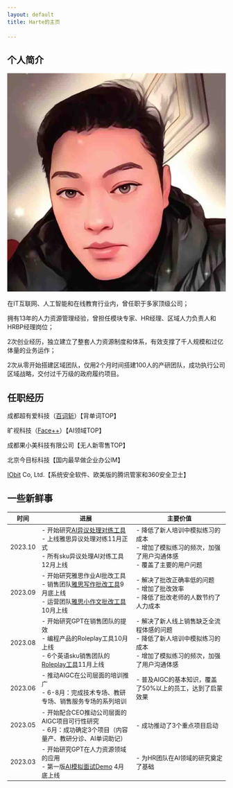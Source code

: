 ```yaml
---
layout: default
title: Harte的主页

---
```



## 个人简介

<img class="profile-picture" src="sherlock.jpeg">


在IT互联网、人工智能和在线教育行业内，曾任职于多家顶级公司；

拥有13年的人力资源管理经验，曾担任模块专家、HR经理、区域人力负责人和HRBP经理岗位；

2次创业经历，独立建立了整套人力资源制度和体系，有效支撑了千人规模和过亿体量的业务运作；

2次从零开始搭建区域团队，仅用2个月时间搭建100人的产研团队，成功执行公司区域战略，交付过千万级的政府履约项目。

## 任职经历
成都超有爱科技（[百词斩](https://www.baicizhan.com/)）【背单词TOP】

旷视科技（[Face++](https://www.megvii.com)）【AI领域TOP】

成都果小美科技有限公司【无人新零售TOP】

北京今目标科技【国内最早做企业办公IM】

[IObit](https://www.iobit.com) Co, Ltd.【系统安全软件、欧美版的腾讯管家和360安全卫士】

## 一些新鲜事

| 时间          | 进展                                                        | 主要价值    |
| ------------- | ------------------------------------------------------------ | -------- |
| 2023.10    | - 开始研究[AI异议处理对练工具](https://pan.baidu.com/s/1Q6I_CxaOHo1TFg1ykorvhA?pwd=1234)<br/>- 上线雅思异议处理对练11月正式<br/>- 所有sku异议处理AI对练工具12月上线 |- 降低了新人培训中模拟练习的成本<br/>- 增加了模拟练习的频次，加强了用户沟通体感<br/>-   覆盖了主要的用户问题    |
| 2023.09     | - 开始研究雅思作业AI批改工具<br/>- 销售团队[雅思写作批改工具](https://s11.ax1x.com/2024/01/02/piXzidK.png)9月底上线<br/>- 运营团队[雅思小作文批改工具](https://s11.ax1x.com/2024/01/02/piXz9qx.jpg)10月上线 |-  解决了批改正确率低的问题<br/>- 增加了批改效率<br/>- 降低了批改老师的人数节约了人力成本         |
| 2023.08    | - 开始研究GPT在销售团队的提效<br/>- 编程产品的Roleplay工具10月上线<br/>- 6个英语sku销售团队的[Roleplay工具]()11月上线 |- 解决了新人线上销售缺乏全流程体感的问题<br/>- 降低了新人培训中模拟练习的成本<br/>- 增加了模拟练习的频次，加强了用户沟通体感          |
| 2023.06     | - 推动AIGC在公司层面的培训推广<br/>- 6-8月：完成技术专场、教研专场、销售服务专场的系列培训 | - 普及AIGC的基本知识，覆盖了50%以上的员工，达到了启蒙效果          |
| 2023.05     | - 开始配合CEO推动公司层面的AIGC项目可行性研究<br/>- 6月：成功确定3个项目（内容量产、教研分诊、AI单词助记） |- 成功推动了3个重点项目启动          |
| 2023.03     | - 开始研究GPT在人力资源领域的应用<br/>- 第一版[AI模拟面试Demo](https://pan.baidu.com/s/1ZXIjVB8uAmumg8qZjIUI7g?pwd=1234) 4月底上线 |- 为HR团队在AI领域的研究奠定了基础          |




<!--
2023年10月，开始研究AI异议处理对练工具，11月正式上线雅思异议处理对练，12月上线所有sku异议处理AI对练工具；
2023年9月，开始研究雅思作业AI批改工具,9月底上线了销售团队雅思写作批改工具，10月上线了运营团队雅思小作文批改工具；
2023年8月，开始研究GPT在销售团队的提效，10月上线了编程产品的Roleplay工具，11月上线了6个英语sku销售团队的Roleplay工具；
2023年6月，推动AIGC在公司层面的培训推广，6-8月分别完成技术专场、教研专场、销售服务专场的系列培训；
2023年5月，开始配合CEO推动公司层面的AIGC项目可行性研究，6月成功确定3个项目（内容量产、教研分诊、AI助记忆）;
2023年3月，开始研究GPT在人力资源领域的应用，4月底完成第一版AI模拟面试Demo；

1. GPT的研究有了一些落地的AI应用：
    * 社群销售线上沟通Roleplay工具[【项目介绍】]()
    * 雅思作业批改的AI工具[【项目介绍】]()
    * 销售异议Roleplay工具[【项目介绍】]()
2. 借助GPT和claude完成了对青龙面板学习的闭环：
    * 完成了美团发券项目的产品化[【项目介绍】]()



## 共事过的大拿

1. [Philip Zheng](https://www.linkedin.com/in/philip-zheng-7b239813/)
2. [刘帅成](http://www.liushuaicheng.org/)
3. 观音（陈航英）
4. 玄念（郝华明）


## 读书学习

[微信读书书单]()|[人力资源管理100问]()| [知乎]()


-->
